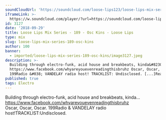 ```yaml
---
soundCloudUrl: 'https://soundcloud.com/loose-lips123/loose-lips-mix-series-189-osc-kins'
iframeLink: >-
  https://w.soundcloud.com/player/?url=https://soundcloud.com/loose-lips123/loose-lips-mix-series-189-osc-kins&color=00aabb&auto_play=false&hide_related=false&show_comments=true&show_user=true&show_reposts=false
id: 3127
date: '2018-09-29'
title: Loose Lips Mix Series - 189 - Osc Kins - Loose Lips
type: mix
slug: loose-lips-mix-series-189-osc-kins
author: 100
banner:
  - imported/loose-lips-mix-series-189-osc-kins/image3127.jpeg
description: >-
  Building through electro-funk, acid house and breakbeats, kinda&#8230;
  https://www.facebook.com/whyareyouevenreadingthisbruhz Oscar, Oscar, Oscar.
  199Radio &#038; VANDELAY radio host! TRACKLIST: Undisclosed. [...]Read More...
published: true
tags: Electro
---
```

Building through electro-funk, acid house and breakbeats, kinda…https://www.facebook.com/whyareyouevenreadingthisbruhz  
Oscar, Oscar, Oscar. 199Radio & VANDELAY radio host!TRACKLIST:Undisclosed.